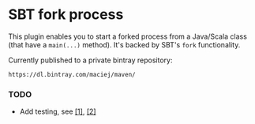 # SBT fork process

This plugin enables you to start a forked process from a Java/Scala class (that have a `main(...)` method).
It's backed by SBT's `fork` functionality.

Currently published to a private bintray repository:
```
https://dl.bintray.com/maciej/maven/
```

### TODO
* Add testing, see [[1]](http://stackoverflow.com/questions/19102208/how-to-test-sbt-plugins), [[2]](http://eed3si9n.com/testing-sbt-plugins)
